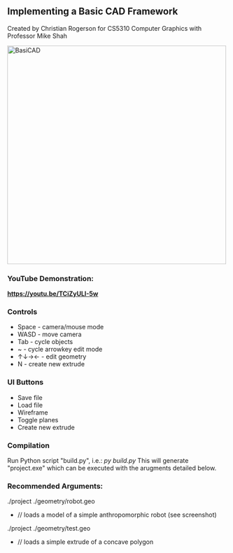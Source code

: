 ## Implementing a Basic CAD Framework
Created by Christian Rogerson for CS5310 Computer Graphics with Professor Mike Shah

<img src="https://github.com/user-attachments/assets/144b8007-d722-49c3-a890-22f5eaba6ea7" alt="BasiCAD" width="500"/>

### YouTube Demonstration: 

**https://youtu.be/TCiZyULI-5w**

### Controls
* Space - camera/mouse mode
* WASD - move camera
* Tab - cycle objects
* ~ - cycle arrowkey edit mode
* ↑↓→← - edit geometry
* N - create new extrude
### UI Buttons
* Save file
* Load file
* Wireframe
* Toggle planes
* Create new extrude
### Compilation
Run Python script "build.py", i.e.:
*py build.py*
This will generate "project.exe" which can be executed with the arugments detailed below.
### Recommended Arguments:
./project ./geometry/robot.geo
* // loads a model of a simple anthropomorphic robot (see screenshot)

./project ./geometry/test.geo
* // loads a simple extrude of a concave polygon
